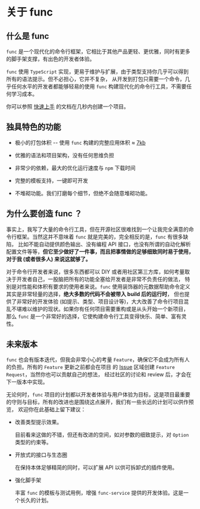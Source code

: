 # 关于 func
## 什么是 func

  `func` 是一个现代化的命令行框架，它相比于其他产品更轻、更优雅，同时有更多的脚手架支撑，有出色的开发者体验。
  
  `func` 使用 `TypeScript` 实现，更易于维护与扩展，由于类型支持你几乎可以得到所有的语法提示。但不必担心，它并不复杂，
从开发到打包只需要一个命令，几乎任何水平的开发者都能够轻易的使用 `func` 构建现代化的命令行工具，不需要任何学习成本。

  你可以参照 [快速上手](/zh/guide.md) 的文档在几秒内创建一个项目。

## 独具特色的功能

  - 极小的打包体积 -- 使用 `func` 构建的完整应用体积 ≈ [7kb](https://github.com/WittBulter/func/blob/master/examples/gzbundle/archived.tar.gz)
 
  - 优雅的语法和项目架构，没有任何思维负担
  
  - 非常少的依赖，最大的优化运行速度与 `npm` 下载时间
  
  - 完整的模板支持，一键即可开发
  
  - 不堆砌功能。我们打磨每个细节，但绝不会随意堆砌功能。

## 为什么要创造 func ？

事实上，我写了大量的命令行工具，但在开源社区很难找到一个让我完全满意的命令行框架。当然这并不意味着 `func` 就是完美的，完全相反的是，`func` 有很多缺陷，
比如不能自动提供颜色输出、没有编程 API 接口，也没有所谓的自动化解析配置文件等等，**但它至少做好了一件事，而且把事情做的足够细致同时易于使用，
对于我 (或者很多人) 来说这就够了。**

对于命令行开发者来说，很多东西都可以 DIY 或者用社区第三方库，如何考量取决于开发者自己，一股脑把所有的功能全塞给开发者是非常不负责任的做法，
特别是对性能和体积有要求的使用者来说。`func` 使用装饰器的元数据帮助命令定义其实是非常轻量的选择，**绝大多数的代码不会被带入 build 后的运行时**，
但也提供了非常好的开发体验 (如提示、类型、项目设计等)，大大改善了命令行项目混乱不堪难以维护的现状。如果你有任何项目需要重构或是从头开始一个新项目，
那么 `func` 是一个非常好的选择，它使构建命令行工具变得快乐、简单、富有灵性。


## 未来版本

`func` 也会有版本迭代，但我会非常小心的考量 `Feature`，确保它不会成为所有人的负担。所有的 `Feature` 更新之前都会在项目
的 [Issue](https://github.com/WittBulter/func/issues) 区域创建 `Feature Request`，当然你也可以贡献自己的想法，
经过社区的讨论和 review 后，才会在下一版本中实现。

无论何时，`func` 项目的计划都以开发者体验与用户体验为目标，这是项目最重要的守则与目标，所有的改进也是围绕这点展开，我们有一些长远的计划可以供作预览，
欢迎你在此基础上留下建议：

- 改善类型提示效果。

  目前看来这做的不错，但还有改进的空间，如对参数的细致提示，对 `Option` 类型的约束等。
  
- 开放式的接口与生态圈

  在保持本体足够精简的同时，可以扩展 API 以供可拆卸式的插件使用。
  
- 强化脚手架

  丰富 `func` 的模板与测试用例，增强 `func-service` 提供的开发体验。这是一个长久的计划。






